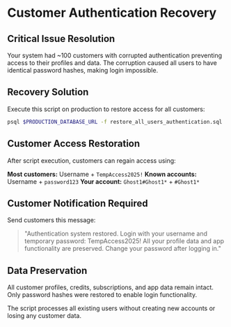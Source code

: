 # Customer Authentication Recovery

## Critical Issue Resolution

Your system had ~100 customers with corrupted authentication preventing access to their profiles and data. The corruption caused all users to have identical password hashes, making login impossible.

## Recovery Solution

Execute this script on production to restore access for all customers:

```bash
psql $PRODUCTION_DATABASE_URL -f restore_all_users_authentication.sql
```

## Customer Access Restoration

After script execution, customers can regain access using:

**Most customers:** Username + `TempAccess2025!`
**Known accounts:** Username + `password123` 
**Your account:** `Ghost1#Ghost1*` + `#Ghost1*`

## Customer Notification Required

Send customers this message:
> "Authentication system restored. Login with your username and temporary password: TempAccess2025! 
> All your profile data and app functionality are preserved. Change your password after logging in."

## Data Preservation

All customer profiles, credits, subscriptions, and app data remain intact. Only password hashes were restored to enable login functionality.

The script processes all existing users without creating new accounts or losing any customer data.